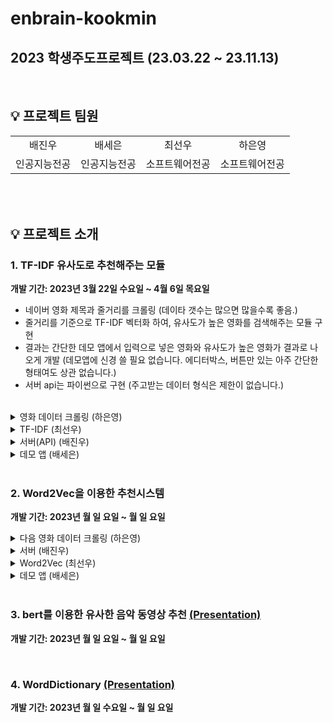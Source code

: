 # enbrain-kookmin
## 2023 학생주도프로젝트 (23.03.22 ~ 23.11.13)

<br>

## 💡 프로젝트 팀원
<table>
      <tbody>
          <tr>
            <tr>
              <td align='center'>배진우</td>
              <td align='center'>배세은</td>
              <td align='center'>최선우</td>
              <td align='center'>하은영</td>
            </tr>
            <tr>
              <td align='center'>인공지능전공</td>
              <td align='center'>인공지능전공</td>
              <td align='center'>소프트웨어전공</td>
              <td align='center'>소프트웨어전공</td>
            </tr>
          </tr>
      </tbody>
  </table>

<br><br>

## 💡 프로젝트 소개
### 1. TF-IDF 유사도로 추천해주는 모듈
**개발 기간: 2023년 3월 22일 수요일 ~ 4월 6일 목요일**
<br>
- 네이버 영화 제목과 줄거리를 크롤링 (데이타 갯수는 많으면 많을수록 좋음.)
- 줄거리를 기준으로 TF-IDF 벡터화 하여, 유사도가 높은 영화를 검색해주는 모듈 구현
- 결과는 간단한 데모 앱에서 입력으로 넣은 영화와 유사도가 높은 영화가 결과로 나오게 개발 (데모앱에 신경 쓸 필요 없습니다. 에디터박스, 버튼만 있는 아주 간단한 형태여도 상관 없습니다.)
- 서버 api는 파이썬으로 구현 (주고받는 데이터 형식은 제한이 없습니다.)
<br>
<details>
<summary>영화 데이터 크롤링 (하은영)</summary>

## 네이버 영화에서 영화 제목과 줄거리를 추출하여 가공

### 기능 설명 및 코드

1. **줄거리 특수문자 제거**
- 정규표현식을 사용하기 위해 re 모듈 사용

```python
# re.sub（정규 표현식, 치환 문자, 대상 문자열）
text = re.sub('[-=+,#/\?:^$.@*\"※~&%ㆍ!』\\‘|\(\)\[\]\<\>`\'…》‘’“”]', '', readData)
```

1. **줄거리 명사 추출 / 불용어 / 한 글자 제거**
- 명사 추출을 위해 konlpy의 Okt 모듈 사용
- 불용어 텍스트 파일을 이용하여 줄거리에서 불용어 제거
- 한 글자는 의미 없는 경우가 많으므로, 한 글자로 이루어진 단어 제거

```python
okt = Okt()
nouns = okt.nouns(readData)  # 명사만 뽑아내기

# 텍스트 파일 열기
korean_stopwords_path = "./korean_stopwords.txt"
with open(korean_stopwords_path, encoding='utf-8') as f:
    stopwords = f.readlines()
stopwords = [x.strip() for x in stopwords]

# 불용어 및 한 글자 제거
remove_char = [x for x in nouns if (x not in stopwords) and (len(x) > 1)]
```

1. **영화 제목 및 줄거리 크롤링**
- HTTP 요청을 보내기 위해 requests 모듈 사용
- 웹페이지 파싱 및 파싱한 문서에서 필요한 정보를 추출하기 위해 BeautifulSoup 모듈 사용

```python
for i in range(start_code, finish_code):
  movie_code = str(i)
  raw = requests.get("https://movie.naver.com/movie/bi/mi/basic.nhn?code=" + movie_code)
  html = bs(raw.text, 'html.parser')

  # 전체 컨테이너
  movie = html.select("div.article")

  # 전체 컨테이너가 가지고 있는 영화 관련 정보
  for a, m in enumerate(movie):

      # 영화 제목 수집
      title = m.select_one("h3.h_movie a")
      # m: BeautifulSoup으로 파싱된 HTML 문서 객체
      # select_one: HTML 문서에서 하나의 요소만 선택하는 메서드
      # "h3.h_movie a": h3 태그의 class 속성 값이 h_movie인 요소의 하위 태그 중 a 태그를 선택

      # 영화 줄거리 수집
      story = m.select("div.story_area p.con_tx")
      # select: HTML 문서에서 여러 요소를 선택하는 메서드
      # "div.story_area p.con_tx": div 태그의 class 속성 값이 story_area인 요소의 하위 태그 중 p 태그의 class 속성 값이 con_tx인 모든 요소를 선택

      # 줄거리가 없으면 넘어가기
      if len(story) == 0:
          continue

      # 영화 관련 정보 엑셀(xlsx) 형식 저장
      # 데이터 만들기 1: HTML로 가져온 정보에서 TEXT 정보만 뽑아서 리스트 형태로 만들기
      story_list = [s.text for s in story]

      # 데이터 만들기 2: 여러 개로 이루어진 리스트 형태를 하나의 문자열 형태로 만들고, 정보 가공
      story_str = ''.join(story_list).replace('\xa0', ' ')
      story_del = stopwords(story_str)   # 명사 추출 + 불용어 및 한 글자 제거
      story_clean = cleanText(story_del)  # 특수문자 제거

      # 데이터 만들기 3: 엑셀에 넣기 위해 리스트 형태로 만들기
      story_split = story_clean.split(' ')
      story_split.insert(0, title.text)  # 엑셀 한 행에 넣기 위해 타이틀을 줄거리(단어형식) 리스트 맨 앞에 넣기

      # 영화 관련 정보 엑셀 행 추가: line by line으로 추가
      sheet.append(story_split)
```

1. **엑셀 파일 생성 및 저장**
- 엑셀 파일을 생성하고 저장하기 위해 openpyx 모듈 사용
- 엑셀 파일을 csv 파일로 바꾸기 위해 pandas 모듈 사용

```python
global is_ok
is_ok = False
wb = openpyxl.Workbook()   # Workbook(): 빈 엑셀 파일을 생성
sheet = wb.active   # active: 현재 활성화된 시트 선택
```

```python
wb.save("navermovie1.xlsx")
df = pd.read_excel('navermovie1.xlsx')
df.to_csv("navermovie1.csv", index=False, header=False, encoding="utf-8-sig")
```

---

### 전체 코드

```python
import re   # 정규표현식을 위한 모듈
import requests   # HTTP 요청을 보내는 모듈
import openpyxl   # 엑셀 관련 모듈
import pandas as pd   # xslx -> csv로 바꾸기 위한 모듈
from bs4 import BeautifulSoup as bs   # 파싱 및 파싱한 문서에서 필요한 정보를 추출하는 모듈
from konlpy.tag import Okt   # 한국어 자연어 처리 모듈

# 특수문자 제거 위한 함수
def cleanText(readData):
    # 줄거리에 포함되어 있는 특수문자 제거
    text = re.sub('[-=+,#/\?:^$.@*\"※~&%ㆍ!』\\‘|\(\)\[\]\<\>`\'…》‘’“”]', '', readData)  # re.sub（정규 표현식, 치환 문자, 대상 문자열）
    return text

def stopwords(readData):
    okt = Okt()
    nouns = okt.nouns(readData)  # 명사만 뽑아내기

    # 텍스트 파일 열기
    korean_stopwords_path = "./korean_stopwords.txt"
    with open(korean_stopwords_path, encoding='utf-8') as f:
        stopwords = f.readlines()
    stopwords = [x.strip() for x in stopwords]

    # 불용어 및 한 글자 제거
    remove_char = [x for x in nouns if (x not in stopwords) and (len(x) > 1)]

    # 문자열로 만들기
    text = ' '.join(remove_char)

    return text

def crawling(start_code, finish_code):
    try:
        global is_ok
        is_ok = False
        wb = openpyxl.Workbook()   # Workbook(): 빈 엑셀 파일을 생성
        sheet = wb.active   # active: 현재 활성화된 시트 선택

        # HTML 파싱
        j = 0
        # 네이버 영화의 영화 코드 범위 지정
        for i in range(start_code, finish_code):

            movie_code = str(i)
            raw = requests.get("https://movie.naver.com/movie/bi/mi/basic.nhn?code=" + movie_code)
            html = bs(raw.text, 'html.parser')

            # 전체 컨테이너
            movie = html.select("div.article")

            # 전체 컨테이너가 가지고 있는 영화 관련 정보
            for a, m in enumerate(movie):

                # 영화 제목 수집
                title = m.select_one("h3.h_movie a")
                # m: BeautifulSoup으로 파싱된 HTML 문서 객체
                # select_one: HTML 문서에서 하나의 요소만 선택하는 메서드
                # "h3.h_movie a": h3 태그의 class 속성 값이 h_movie인 요소의 하위 태그 중 a 태그를 선택

                # 영화 줄거리 수집
                story = m.select("div.story_area p.con_tx")
                # select: HTML 문서에서 여러 요소를 선택하는 메서드
                # "div.story_area p.con_tx": div 태그의 class 속성 값이 story_area인 요소의 하위 태그 중 p 태그의 class 속성 값이 con_tx인 모든 요소를 선택

                # 줄거리가 없으면 넘어가기
                if len(story) == 0:
                    continue

                # 출력용 (지워도 무방)
                print("=" * 50)
                print("제목:", title.text)
                print("줄거리: ")
                for s in story:
                    print(s.text)
                print("-" * 50)

                # 영화 관련 정보 엑셀(xlsx) 형식 저장
                # 데이터 만들기 1: HTML로 가져온 정보에서 TEXT 정보만 뽑아서 리스트 형태로 만들기
                story_list = [s.text for s in story]

                # 데이터 만들기 2: 여러 개로 이루어진 리스트 형태를 하나의 문자열 형태로 만들고, 정보 가공
                story_str = ''.join(story_list).replace('\xa0', ' ')
                story_del = stopwords(story_str)   # 명사 추출 + 불용어 및 한 글자 제거
                story_clean = cleanText(story_del)  # 특수문자 제거

                # 데이터 만들기 3: 엑셀에 넣기 위해 리스트 형태로 만들기
                story_split = story_clean.split(' ')
                story_split.insert(0, title.text)  # 엑셀 한 행에 넣기 위해 타이틀을 줄거리(단어형식) 리스트 맨 앞에 넣기

                # 영화 관련 정보 엑셀 행 추가: line by line으로 추가
                sheet.append(story_split)

                is_ok = True

            # 출력용 (지워도 무방)
            if is_ok == True:
                j = j + 1
            print(finish_code - start_code, "개 중에", finish_code - i, "개 남음")
            print((i - start_code)+1, "번째 영화 체크 중", j, "개의 영화 정보 저장 완료")

		# 엑셀 저장
    except:
        print("에러 발생")
        wb.save("navermovie1.xlsx")
        df = pd.read_excel('navermovie1.xlsx')
        df.to_csv("navermovie1.csv", index=False, header=False, encoding="utf-8-sig")

    finally:
        print("완료")
        wb.save("navermovie2.xlsx")
        df = pd.read_excel('navermovie2.xlsx')
        df.to_csv("navermovie2.csv", index=False, header=False, encoding="utf-8-sig")

crawling(165932, 215932)
```
</details>

<details>
<summary>TF-IDF (최선우)</summary>

  ## TF-IDF를 활용한 유사 영화 도출
### 정의: Term Frequency - Inverse Document Frequency

### 사용

- 문서의 유사도를 구하는 작업
- 검색 시스템에서 검색 결과의 중요도를 정하는 작업
- 문서 내에서 특정 단어의 중요도를 구하는 작업

### TF: 특정 줄거리(영화의) d에서의 특정 단어 t의 등장 횟수

```python
docs = [
  '먹고 싶은 사과',
  '먹고 싶은 바나나',
  '길고 노란 바나나 바나나',
  '저는 과일이 좋아요'
]
```

- 위의 예시에서 문자열을 각각의 줄거리라고 했을 때 세번째 줄거리의 단어 “바나나”가 나온 횟수는 23번

### DF: 특정 단어 t가 등장한 줄거리의 수

- 특정 단어 t가 등장한 줄거리의 수
    - 한 줄거리에서 t가 몇번 나왔는지는 중요하지 않음
- 위의 예시에서 “바나나”가 등장한 줄거리의 개수는 23개

### IDF: DF에 반비례하는 수

![Untitled](https://prod-files-secure.s3.us-west-2.amazonaws.com/de6a9e88-4865-45d4-a901-38d34aebbc8a/46ac930a-5f48-4f69-8196-3f70f67e4e94/Untitled.png)

- 줄거리의 개수가 많아질 때 값이 너무 커지는 것을 막기 위해 log 사용
- df가 0일 때를 대비해 분모에 +1

- 많은 문서에서 나온 단어 ⇒ 어디에나 쓰이는 흔한 단어 ⇒ 중요한 단어 xx

### 사용 모듈

```python
from sklearn.feature_extraction.text import TfidfVectorizer

tfIdfVector= TfidfVectorizer().fit(self.movieList) # movieList에 있는 모든 단어를 TFIDF 벡터로 변환
result = tfIdfVector.transform(self.movieList).toarray() # movieList를 TFIDF 벡터로 변환
```

- self.movieList에는 각 영화의 줄거리가 존재
- 줄거리의 단어들에 대해 벡터화를 진행
- self.moveList를 벡터화된 단어들로 변경

---

## 유사도: 코사인 유사도

- 벡터화된 줄거리들끼리의 유사도를 구하기 위해 코사인 유사도 사용

### 코사인 유사도

![Untitled](https://prod-files-secure.s3.us-west-2.amazonaws.com/de6a9e88-4865-45d4-a901-38d34aebbc8a/e872cc57-1d23-46e2-9c0e-1bdfa3661a23/Untitled.png)

- 같은 차원의 벡터들의 각도를 구한 것
- 각도가 작을 수록 유사 ⇒ cos()이 클수록 유사 ⇒ 1에 가까울 수록 유사

```python
cos_sim =np.dot(story_input, self.moveTFIDF[move])/(norm(story_input)*norm(self.moveTFIDF[movie]))
# story_input: 입력으로 들어온 영화의 제목의 줄거리
# story_input에 대해 다른 영화들의 줄거리 벡터와 cosine sim를 구함
```

### 구현

```python
class cosine_sim:
	def __init__(self):
		# 영화 줄거리 TF-IDF 벡터화
	def cosine_sim_cal(self, name_input);
		# 입력받은 영화 제목과 다른 영화들의 cos_sim을 구하여 
		# 높은 cos_sim을 가진 영화 리스트를 출력
```

### 예시

입력
![Untitled](https://prod-files-secure.s3.us-west-2.amazonaws.com/de6a9e88-4865-45d4-a901-38d34aebbc8a/5cdb92cd-32e1-4883-84d5-0fc97f0f5a71/Untitled.png)

출력
</details>

<details>
<summary>서버(API) (배진우)</summary>
  - urls.py
  <br>
  - 내 ip:8000/api/movies/를 통해서 데이터를 받아야함.

```python
from django.contrib import admin
from django.urls import path
from myapp.views import movies

urlpatterns = [
     path('api/movies/', movies, name='movies'),
]
```

- settings.py
    - 현재 사용하고 있는 ip를 접근 허용
    
    ```python
    ALLOWED_HOSTS = ['10.30.116.172']
    ```
    
- models.py
    - 기존에 models.py를 사용하지 않고 cosin_sim.py를 models.py로 이용
    - django.db에서 models 를 불러 기존 models.py의 형식을 유지
    
    ```python
    import numpy as np
    from numpy.linalg import norm
    from django.db import models
    from .tf_idf import TFIDF
    
    class cosine_sim:
        
        def __init__(self):
    
            self.movieName, self.movieTFIDF = TFIDF().TFIDF_use_module()
    
        def cosine_sim_cal(self, name_input):
            if name_input in self.movieName:
    
                story_input = self.movieTFIDF[self.movieName.index(name_input)]
                result = []
    
                for movie in range(len(self.movieTFIDF)):
                    cos_sim =np.dot(story_input, self.movieTFIDF[movie])/(norm(story_input)*norm(self.movieTFIDF[movie]))
                    if cos_sim > 0.3:
                        result.append([movie,cos_sim])
    
                result = sorted(result, key = lambda x : -x[1]) # 정렬
                result.pop(0)
    
                movieSimName = []
                for m in result:
                    movieSimName.append(self.movieName[m[0]])
                
                return movieSimName
    
            
            else:
                return ["그런 영화는 없어요 ㅠㅠ"]
    ```
    
- view.py
    - 가장 메인인 파일로 데이터를 받고 전송 기능 구현
    - http 전송 방식을 이용하며 데이터의 형식은 Json파일을 이용한다.
    - API에서 사이트 간 요청 위조인 csrf 보안이 필요없기 때문에 간단하게 해체 가능한 csrf_exempt 사용
    - 받은 데이터를 movie_data에 넣어 cosine_sim 모듈을 이용해 유사한 영화 탐색
    - 나온 영화 제목을 리스트에 넣은 후 title 에 해당하는 value에 저장 후 json 형식으로 전송
    
    ```python
    from django.shortcuts import render
    from django.http import JsonResponse
    from django.views.decorators.csrf import csrf_exempt
    from .cosine_sim import cosine_sim
    import json
    # Create your views here
    
    @csrf_exempt
    def movies(request):
        if request.method == 'POST':
            print("DATA RECEIEVED!")
            movie_data = request.POST.dict()
            movie_list = []
            movie_object = cosine_sim()
            movie_title = movie_object.cosine_sim_cal(movie_data)
            for movie in movie_title:
                movie_list.append(movie )
            movie_data = {
                    'title' : movie_list
                    }
            return JsonResponse(movie_data, content_type='application/json; charset=utf-8')
    ```
    

[myproject.zip](https://prod-files-secure.s3.us-west-2.amazonaws.com/de6a9e88-4865-45d4-a901-38d34aebbc8a/73bdf794-01d9-4e38-a58d-49c3ed25bf3e/myproject.zip)
</details>

<details>
<summary>데모 앱 (배세은)</summary>
  ## 데모 앱 만들기 및 서버와 연결하기

## 1. MainActivity

![2023-04-06 (2).png](https://prod-files-secure.s3.us-west-2.amazonaws.com/de6a9e88-4865-45d4-a901-38d34aebbc8a/33e36d7b-6a0f-4538-9d10-50f800a71172/2023-04-06_(2).png)

### -영화 제목 입력 받기

### -서버에 요청 보내기

- 입력된 텍스트를  String형식으로 movietitle이라는 변수에 저장
- JSON형식으로 데이터를 만듦
- HttpURLConnection을 사용하여 서버에 POST요청

```kotlin
val movietitle = binding.movietitle.text.toString() // EditText에서 텍스트 가져오기

            try {
                var json = JSONObject()
                json.put("title", movietitle); // JSON형태로 변환하여 변수에 저장

                val conn = URL("http://10.30.116.62:8000/api/movies/").openConnection() as HttpURLConnection
                conn.doOutput = true
                conn.requestMethod = "POST" // POST방식으로 보냄
                conn.addRequestProperty("Content-Type", "application/json") // HTTP 요청 본문에 JSON데이터를 넣을 것이라는 것을 서버에 알림

								val output = conn.outputStream // 서버에 JSON 데이터 전송
								output.write(json.toString().toByteArray())
								output.flush()
								output.close()
```

### -서버에서 응답 받기

- JSON형식으로 응답을 받아옴
- 예시)

  {
  "title": ["영화1","영화2","영화3"]
  }    

- “title” key에 대한 value를 추출
- 각각의 영화 제목을 String으로 변환하여 리스트 형식으로 SubActivity에 보냄

```kotlin
conn.inputStream.use { `in` -> // 서버로부터 응답 받음
    ByteArrayOutputStream().use { out -> // 응답 데이터 받아옴
        val buf = ByteArray(1024 * 8)
        var length = 0
        while (`in`.read(buf).also { length = it } != -1) {
            out.write(buf, 0, length)
        }
        val response = String(out.toByteArray()) // 응답받은 데이터를 response 변수에 저장

				val jsonObject = JSONObject(response) 
				val titleList = jsonObject.getJSONArray("title") // 서버에서 전달받은 JSON 데이터에서 "title" key에 해당하는 value들 가져옴 
				val titles = ArrayList<String>() // 위 값들 추출하여 ArrayList에 추가
				for (i in 0 until titleList.length()){
				    val title = titleList.getString(i)
				    titles.add(title)
				}

				val titleListObj = TitleList(titles)
				
				val intent = Intent(this, SubActivity::class.java).apply { // SubActivity로 전환
				    putExtra("movieTitle", movietitle) // 검색한 영화 제목 SubActivity로 보내기
				    putExtra("titleList", titleListObj) // 응답받은 영화 제목들 SubActivity로 보내기
				}
```

## 2. SubActivity

MainActivity에서 받은 데이터 리사이클러뷰를 이용해 출력

![2023-04-07.png](https://prod-files-secure.s3.us-west-2.amazonaws.com/de6a9e88-4865-45d4-a901-38d34aebbc8a/a3615819-863f-4cae-9aa2-3e90419cde4e/2023-04-07.png)

SubActivity

제목 : 검색한 영화 제목

item : 검색 결과 영화 제목들

오른쪽 Recyclerview의 영화 제목이

item으로 하나씩 들어감

![2023-04-07 (1).png](https://prod-files-secure.s3.us-west-2.amazonaws.com/de6a9e88-4865-45d4-a901-38d34aebbc8a/051f3a77-7957-40a3-bb40-b35f960db4c2/2023-04-07_(1).png)

Recyclerview

# 결과물

</details>

<br>

### 2. Word2Vec을 이용한 추천시스템
**개발 기간: 2023년 월 일 요일 ~ 월 일 요일**
<details>
<summary>다음 영화 데이터 크롤링 (하은영)</summary>

## 다음 영화에서 영화 제목, 줄거리, 장르를 추출하여 가공

### 기능 설명 및 코드

1. **크롤링 (daum_movie_crawling.py)**

1-1. **영화 제목 크롤링**

- 존재하지 않는 페이지가 있을 수도 있으므로, head에서 따오기
    
![스크린샷 2023-05-10 오후 2.57.21.png](https://prod-files-secure.s3.us-west-2.amazonaws.com/de6a9e88-4865-45d4-a901-38d34aebbc8a/23190727-b717-4f1b-abd8-3d099327ca87/%E1%84%89%E1%85%B3%E1%84%8F%E1%85%B3%E1%84%85%E1%85%B5%E1%86%AB%E1%84%89%E1%85%A3%E1%86%BA_2023-05-10_%E1%84%8B%E1%85%A9%E1%84%92%E1%85%AE_2.57.21.png)
    

```python
def crawling(start_code, finish_code):
	for i in range(finish_code, start_code, -1):
		movie_code = str(i)
    raw = requests.get("https://movie.daum.net/moviedb/main?movieId=" + movie_code)
    html = bs(raw.text, 'html.parser')

		# 영화 제목 수집
    title = html.find("head").find("title").text.replace(" | 다음영화", "")
    # 존재하지 않는 영화일 때 넘어가기
    if title == "다음영화":
        continue
```

1-2. **영화 줄거리, 장르 크롤링**

- 셀레니움 사용
- 줄거리와 다르게 장르는 같은 이름의 속성값이 많아서 CSS가 아닌 Xpath를 이용해서 찾음
    
    ![스크린샷 2023-05-09 오후 10.48.23.png](https://prod-files-secure.s3.us-west-2.amazonaws.com/de6a9e88-4865-45d4-a901-38d34aebbc8a/0151bdb3-68cf-4dda-badf-753c4cbefc49/%E1%84%89%E1%85%B3%E1%84%8F%E1%85%B3%E1%84%85%E1%85%B5%E1%86%AB%E1%84%89%E1%85%A3%E1%86%BA_2023-05-09_%E1%84%8B%E1%85%A9%E1%84%92%E1%85%AE_10.48.23.png)
    

```python
		# 페이지가 완전히 로드되는 걸 기다리지 않게끔 웹 드라이버 설정
    caps = DesiredCapabilities().CHROME
    caps["pageLoadStrategy"] = "none"   # default: caps["pageLoadStrategy"] = "normal"

    options = Options()
    options.add_argument("--headless")  # 창을 띄우지 않게끔
    driver = webdriver.Chrome('chromedriver', options=options)
    driver.get("https://movie.daum.net/moviedb/main?movieId=" + movie_code)          

    # 영화 줄거리 수집
    try:
        raw_story = WebDriverWait(driver, 5).until(
            EC.presence_of_element_located((By.CSS_SELECTOR, '#mainContent > div > div.box_detailinfo > div.contents > div.detail_basicinfo > div > div > div'))
        ).text
        # 해당 요소가 로딩될 때까지 최대 5초까지 대기
        # presence_of_element_located: 로딩된 페이지에 조건 요소가 있는지 확인
        story = raw_story.replace("\n", " ")
    except:   # 줄거리 정보가 없을 때
        story = ""

    # 영화 장르 수집
    try:
        genre = driver.find_element(By.XPATH, '//*[@id="mainContent"]//dt[contains(text(), "장르")]').find_element(By.XPATH, 'following-sibling::dd').text
    except:   # 장르 정보가 없을 때
        genre = ""
```

- 줄거리가 있는 영화들의 개수를 3만 개 이상으로 하기 위한 코드

```python
		# 줄거리가 없는 영화 제외했을 때의 영화 정보의 개수 정하기
    if len(data[-1]['story']) != 0:
        cnt += 1
        if cnt == 35000:
            return
```

1. **줄거리, 장르 가공 (processed_daum_movie.py)**

2-1. **줄거리 특수문자 제거 함수**

- 정규표현식을 사용하기 위해 re 모듈 사용

```python
# re.sub（정규 표현식, 치환 문자, 대상 문자열）
text = re.sub('[-=+,#/\?:^$.@*\"※~&%ㆍ!』\\‘|\(\)\[\]\<\>`\'…》‘’“”]', '', readData)
```

2-2. **줄거리 명사 추출 / 불용어 / 한 글자 제거 함수**

- 명사 추출을 위해 konlpy의 Okt 모듈 사용
- 불용어 텍스트 파일을 이용하여 줄거리에서 불용어 제거
- 한 글자는 의미 없는 경우가 많으므로, 한 글자로 이루어진 단어 제거

```python
okt = Okt()
nouns = okt.nouns(readData)  # 명사만 뽑아내기

# 텍스트 파일 열기
korean_stopwords_path = "./korean_stopwords.txt"
with open(korean_stopwords_path, encoding='utf-8') as f:
    stopwords = f.readlines()
stopwords = [x.strip() for x in stopwords]

# 불용어 및 한 글자 제거
remove_char = [x for x in nouns if (x not in stopwords) and (len(x) > 1)]
```

2-3. **줄거리, 장르를 단어로 나눠서 리스트에 넣기**

```python
processed_data = []
for d in data:
    # 줄거리 가공
    story_del = stopwords(d['story'])  # 명사 추출 + 불용어 및 한 글자 제거
    story_clean = cleanText(story_del)  # 특수문자 제거

    # story value값 리스트로 만들기
    if len(story_clean) == 0:
        story_final = []
    else:
        story_final = story_clean.split(" ")

    d['story'] = story_final

		# 장르 가공
    # genre value값 리스트로 만들기
    if len(d['genre']) == 0:
        genre_final = []
    else:
        genre_final = d['genre'].split("/")

    d['genre'] = genre_final

    # 줄거리 및 장르 저장
    processed_data.append(d)
```

1. **피클 저장**

```python
with open('daum_moive.pickle', 'wb') as f:
	pickle.dump(data, f, pickle.HIGHEST_PROTOCOL)
```

- 피클로 저장된 최종 형태:
    
    [{'title': '가디언즈 오브 갤럭시: Volume 3', 'story': ['가모라', '슬픔', '피터', '위기', '은하계', '동료', '위해', '다시', '한번', '가디언즈', '경우', '마지막', '미션', '이야기'], 'genre': ['액션', '어드벤처', 'SF']}, {'title': '그루지 2020', ···}
    

---

### 전체 코드

- **daum_movie_crawling.py**

```python
import requests   # HTTP 요청을 보내는 모듈
from bs4 import BeautifulSoup as bs   # 파싱 및 파싱한 문서에서 필요한 정보를 추출하는 모듈
from selenium import webdriver   # 웹 브라우저를 조작하는 모듈
from selenium.webdriver.common.by import By   # 웹 페이지에서 요소를 찾는 방법에 대한 모듈
from selenium.webdriver.support.ui import WebDriverWait   # 특정 조건이 충족될 때까지 대기하는 모듈
from selenium.webdriver.support import expected_conditions as EC   # 특정 조건이 충족될 때까지 대기하는 모듈에서 사용하는, 예상 조건에 대한 모듈
from selenium.webdriver.chrome.options import Options   # Chrome 브라우저 설정에 대한 모듈
from selenium.webdriver.common.desired_capabilities import DesiredCapabilities   # 웹 드라이버 설정에 대한 모듈
import pickle   # 데이터를 파일로 저장하고 불러오는 모듈

def crawling(start_code, finish_code):
    try:
        global is_ok
        is_ok = False
        cnt = 0
        j = 0
        data = []  # 수집한 데이터를 저장할 리스트

        # 영화 코드 범위 지정
        for i in range(finish_code, start_code, -1):
            movie_code = str(i)
            raw = requests.get("https://movie.daum.net/moviedb/main?movieId=" + movie_code)
            html = bs(raw.text, 'html.parser')

            # 페이지가 완전히 로드되는 걸 기다리지 않게끔 웹 드라이버 설정
            caps = DesiredCapabilities().CHROME
            caps["pageLoadStrategy"] = "none"   # default: caps["pageLoadStrategy"] = "normal"

            options = Options()
            options.add_argument("--headless")  # 창을 띄우지 않게끔
            driver = webdriver.Chrome('chromedriver', options=options)
            driver.get("https://movie.daum.net/moviedb/main?movieId=" + movie_code)

            # 영화 제목 수집
            title = html.find("head").find("title").text.replace(" | 다음영화", "")
            # 존재하지 않는 영화일 때 넘어가기
            if title == "다음영화":
                continue

            # 영화 줄거리 수집
            try:
                raw_story = WebDriverWait(driver, 5).until(
                    EC.presence_of_element_located((By.CSS_SELECTOR, '#mainContent > div > div.box_detailinfo > div.contents > div.detail_basicinfo > div > div > div'))
                ).text
                # 해당 요소가 로딩될 때까지 최대 5초까지 대기
                # presence_of_element_located: 로딩된 페이지에 조건 요소가 있는지 확인
                story = raw_story.replace("\n", " ")
            except:   # 줄거리 정보가 없을 때
                story = ""

            # 영화 장르 수집
            try:
                genre = driver.find_element(By.XPATH, '//*[@id="mainContent"]//dt[contains(text(), "장르")]').find_element(By.XPATH, 'following-sibling::dd').text
            except:   # 장르 정보가 없을 때
                genre = ""

            # 데이터를 리스트에 추가
            data.append({'title': title, 'story': story, 'genre': genre})

						# 저장
            with open('daum_moive.pickle', 'wb') as f:
                pickle.dump(data, f, pickle.HIGHEST_PROTOCOL)

            # 창 닫기
            driver.quit()

            # 줄거리가 없는 영화 제외했을 때의 영화 정보의 개수 정하기
            if len(data[-1]['story']) != 0:
                cnt += 1
                if cnt == 35000:
                    return

            # 출력용 (지워도 무방)
            is_ok = True
            print("=" * 50)
            print("제목:", title)
            print("줄거리: ", story)
            print("장르: ", genre)
            print("-" * 50)
            if is_ok == True:
                j = j + 1
            print((finish_code - i) + 1, "번째 영화 체크 중", j, "개의 영화 정보 저장 완료 (줄거리가 존재하는 영화 정보는", cnt, "개)")
            print(finish_code - start_code, "개 중에", (i - start_code) - 1, "개 남음")

    except:
        print((finish_code - i) + 1, "번째 영화 체크 중 error")

crawling(24157, 129157)   # 총 105,000만 개
```

- **processed_daum_movie.py**

```python
import re  # 정규표현식을 위한 모듈
import pickle
from konlpy.tag import Okt  # 한국어 자연어 처리 모듈

# 특수문자 제거 위한 함수
def cleanText(readData):
    # 줄거리에 포함되어 있는 특수문자 제거
    text = re.sub('[-=+,#/\?:^$.@*\"※~&%ㆍ!』\\‘|\(\)\[\]\<\>`\'…》‘’“”]', '',
                  readData)  # re.sub（정규 표현식, 치환 문자, 대상 문자열）
    return text

def stopwords(readData):
    okt = Okt()
    nouns = okt.nouns(readData)  # 명사만 뽑아내기

    # 텍스트 파일 열기
    korean_stopwords_path = "./korean_stopwords.txt"
    with open(korean_stopwords_path, encoding='utf-8') as f:
        stopwords = f.readlines()
    stopwords = [x.strip() for x in stopwords]

    # 불용어 및 한 글자 제거
    remove_char = [x for x in nouns if (x not in stopwords) and (len(x) > 1)]

    # 문자열로 만들기
    text = ' '.join(remove_char)

    return text

def processedData():
    with open('daum_moive.pickle', 'rb') as f:
        data = pickle.load(f)

    processed_data = []
    for d in data:
        # 줄거리 가공
        story_del = stopwords(d['story'])  # 명사 추출 + 불용어 및 한 글자 제거
        story_clean = cleanText(story_del)  # 특수문자 제거

        # story value값 리스트로 만들기
        if len(story_clean) == 0:
            story_final = []
        else:
            story_final = story_clean.split(" ")

        d['story'] = story_final

				# 장르 가공
        # genre value값 리스트로 만들기
        if len(d['genre']) == 0:
            genre_final = []
        else:
            genre_final = d['genre'].split("/")

        d['genre'] = genre_final

        # 줄거리 및 장르 저장
        processed_data.append(d)

    with open("processed_daum_movie.pickle", "wb") as f:
        pickle.dump(processed_data, f)

processedData()
```
</details>

<details>
<summary>서버 (배진우)</summary>
  - 방화벽의 대한 접근 허용
    - MySQL은 보통 3306의 포트를 사용하며 , 외부에서 3000포트로 접근을 허용, SSH를 허용했으나 실패, ICMP를 허용해 ping을 확인.

![Untitled](https://prod-files-secure.s3.us-west-2.amazonaws.com/de6a9e88-4865-45d4-a901-38d34aebbc8a/b77f94fa-16c7-488e-9889-5cdbf4550880/Untitled.png)

고정 IP주소를 부여해 코드 변화 없음.

![Untitled](https://prod-files-secure.s3.us-west-2.amazonaws.com/de6a9e88-4865-45d4-a901-38d34aebbc8a/11369fa6-a94a-4ddb-8675-a42586248376/Untitled.png)

MySQL 콘솔 접속후 새로운 사용자를 생성하고 액세스 권한 부여  및 데이터베이스 생성

```jsx
CREATE USER '사용자_이름'@'locaIhost' IDENTIFIED BY '비밀번호';
GRANT ALL PRIVILEGES ON *.* TO '사용자_이름'@'Iocalhost' WITH GRANT OPTION;
FLUSH PRIVILEGES;
CREATE DATABASE 데이터베이스_이름;
```

MySQL 로그인 후 데이터베이스 선택

```jsx
mysql -u [사용자명] -p
USE [데이터베이스명];
CREATE TABLE [테이블명] (
  id INT AUTO_INCREMENT PRIMARY KEY, // id 자동 증가되는 기본 키(PK) 열
  title VARCHAR(255), // 최대 255글자
  plot TEXT // 긴 줄거리
);
```

- 데이터베이스에 데이터 저장

```python
import pickle
import MySQLdb

# 데이터베이스 연결 설정
db = MySQLdb.connect(host='localhost', user='bgw4399', password='qowlsdn4399', database='word2vec')
cursor = db.cursor()

# pickle 파일에서 데이터 추출
with open('processed_daum_movie_final.pickle', 'rb') as file:
    data = pickle.load(file)

# 데이터베이스에 전송할 SQL 쿼리 작성

query = "INSERT INTO move (title, plot) VALUES (%S, %s)"

# 데이터베이스에 데이터 전송
for item in data:
    cursor.execute(query, (item['titIe'], " ".join(item['story'])))
# 변경 사항 커밋
db.commit()

# 연결 종료
db.close()
```

- 바뀐 [settings.py](http://settings.py) 부분

모든 사람들의 ip를 허용 (보안이 취약하다)

```jsx
ALLOWED_HOST = ['*']
```

기존에 만들어놓은 계정을 등록

```jsx
DATABASS = {
    'default': {
        'ENGINE': 'django.db.backends.mysql',
        'NAME': 'word2vec',
        'USER': 'bgw4399',
        'PASSWORD': 'qowlsdn4399',
        'HOST': 'localhost',
        'PORT': '3300',
    }
}
```

문제점

ssh를 이용한 연결 오류(이유 찾지 못함..)

```python
ssh: connect to host ec2-3-105-118-201.ap-southeast-2.compute.amazonaws.com port 202: Connection timed out
```
</details>

<details>
<summary>Word2Vec (최선우)</summary>
  ## 워드 임베딩: 단어를 (밀집 표현으로 나타낸) 벡터로 표현하는 방법 (밀집 표현)

- LSA, Word2Vec, FastText, Glove 등이 있음

## Word2Vec

- 단어 벡터의 값이 단어의 의미를 수치화한 것
    
    → 벡터 간 유의미한 유사도 반영 (단어 벡터의 값이 비슷하면 의미가 유사한 것)
    
    → 단어의 의미를 수치화
    

![Untitled](https://prod-files-secure.s3.us-west-2.amazonaws.com/de6a9e88-4865-45d4-a901-38d34aebbc8a/bfc22de0-5027-4388-8733-3b6377a1295b/Untitled.png)

### 분산 표현: 단어의 의미를 다차원 공간에 벡터화하는 방법(공간의 크기를 100차원으로 정하면 단어의 의미를 100차원의 공간을 이용하여 나타냄)

- 의미
    - Word2Vec에서 단어를 벡터로 나타내는 방법
    - 단어의 의미를 여러 차원에다가 분산하여 표현
- **가정: “비슷한 문맥에서 등장하는 단어들은 비슷한 의미를 가진다” (분포 가설)**
    - ex) “동물원에 있는 ~는 정말 귀엽다”에서 나올 단어들은 강아지, 고양이 등이 있다. → 비슷한 문맥에서 등장하는 단어들은 비슷한 의미를 가지므로 강아지와 고양이는 분포가설에 의해 비슷한 의미를 가지면 비슷한 벡터의 형태를 가진다
- 방법
    1. 분포 가설을 이용하여 텍스트를 학습
    2. 단어의 의미를 벡터의 여러 차원에 분산하여 표현
- 장점
    - 벡터 간 유의미한 유사도 반영 가능
    - 저차원으로 단어 벡터 표현 가능 (희소표현에 비해)

### CBOW(Continuous Bag of Words): 주변 단어들로부터 중심 단어를 예측하는 방법

ex) 예를 들어, "I love ___"라는 문장이 주어졌을 때, "I love pizza"라는 답을 출력

이때, "pizza"가 중심 단어가 되고, "I", "love"가 주변 단어

![Untitled](https://prod-files-secure.s3.us-west-2.amazonaws.com/de6a9e88-4865-45d4-a901-38d34aebbc8a/91e34ce3-4f6f-4b26-a296-491dbb7df6fb/Untitled.png)

인공신경망의 입력은 원핫 벡터

![Untitled](https://prod-files-secure.s3.us-west-2.amazonaws.com/de6a9e88-4865-45d4-a901-38d34aebbc8a/569091d9-1d04-4e92-ae8a-ab70fd290007/Untitled.png)

lookup table이 임베딩의 결과가 됨 (또는 w와 w`을 모두 이용하여) 

w와 w`은 처음에 랜덤 값을 갖고 훈련시킴 (w와 w`는 완전 다른 행렬, w, w`을 잘 훈련시키자)

![Untitled](https://prod-files-secure.s3.us-west-2.amazonaws.com/de6a9e88-4865-45d4-a901-38d34aebbc8a/d8f1218c-8f34-440d-a760-695702f628f4/Untitled.png)

W와 곱해진 원핫벡터(입력벡터)들은 평균으로 합쳐져서 M이 됨

M은 W`과 곱해지고 softmax 함수를 지나면서 y^(추정값)을 도출

![Untitled](https://prod-files-secure.s3.us-west-2.amazonaws.com/de6a9e88-4865-45d4-a901-38d34aebbc8a/46ff05c2-7da2-4d0b-b5dd-b3277e9cc144/Untitled.png)

크로스 엔트로피를 이용해 원래 레이블을 이용하여 두 값의 오차를 줄여가며 학습

### Skip-gram: CBOW와 반대로 중심 단어로부터 주변 단어들을 예측하는 방법

ex)예를 들어, "pizza"가 주어졌을 때, "I", "love"를 출력

![Untitled](https://prod-files-secure.s3.us-west-2.amazonaws.com/de6a9e88-4865-45d4-a901-38d34aebbc8a/f06d6daa-86a6-4997-945a-70e460093dd7/Untitled.png)

## 영화 유사도에 적용

### → 단어끼리의 유사도가 아닌 줄거리끼리의 유사도 비교가 필요

### → 각 단어 벡터를 모두 합치는 방안 선택

![Untitled](https://prod-files-secure.s3.us-west-2.amazonaws.com/de6a9e88-4865-45d4-a901-38d34aebbc8a/bfc22de0-5027-4388-8733-3b6377a1295b/Untitled.png)

- 벡터라고 생각했을 때 합 벡터가 비슷하면 비슷한 영화라고 생각

### → 벡터를 모두 합쳤으므로 크기는 중요하지않기 때문에 각도만 구하는 코사인 유사도를 이용하여 유사도 구함

### Cbow와 Skip-gram

skip-gram

![Untitled](https://prod-files-secure.s3.us-west-2.amazonaws.com/de6a9e88-4865-45d4-a901-38d34aebbc8a/3c075e6d-6d8f-435e-ad83-6426f3b29fda/Untitled.png)

cbow

![Untitled](https://prod-files-secure.s3.us-west-2.amazonaws.com/de6a9e88-4865-45d4-a901-38d34aebbc8a/ad93aab0-ebc8-4407-af64-f8f68ab3bb6c/Untitled.png)

```python
import pickle
from gensim.models.word2vec import Word2Vec
from cosine_sim import cosine_sim

class Word2vec_movie:

    def __init__(self):

        self.model_word2vec = Word2Vec.load("word2vec_final_skip")
        
        # DB에서 가져와야됨
        with open('data/processed_daum_movie_final.pickle', 'rb') as f:
            data = pickle.load(f)

        self.title = [i['title'] for i in data]
        self.story = [i['story'] for i in data]

    def cosine_sim_calc(self, movie_title):
        
        movie_title_vector = 0

        if movie_title in self.title:
            for word in self.story[self.title.index(movie_title)]:
                if word in self.model_word2vec.wv:
                    movie_title_vector += self.model_word2vec.wv[word]
            #print(movie_title_vector)
            sim_movie = []
            for index in range(len(self.story)):
                if not self.story[index] :
                    continue
                # print(self.story[index])
                movie_diff_vector = 0
                for word in self.story[index]:
                    if word in self.model_word2vec.wv:
                        movie_diff_vector += self.model_word2vec.wv[word]
                #print(cosine_sim().cosine_sim_cal(movie_title_vector, movie_diff_vector))
                cosine_sim_value = cosine_sim().cosine_sim_cal(movie_title_vector, movie_diff_vector)
                # print(cosine_sim_value)
                if cosine_sim_value > 0.5 :
                    tmp = []
                    tmp.append(float(cosine_sim_value))
                    tmp.append(self.title[index])
                    tmp.append(movie_diff_vector)
                    sim_movie.append(tmp)
            return sorted(sim_movie, key=lambda x:-x[0])[1:8]

                

if __name__ == '__main__' :
    movie = Word2vec_movie()
    print(len(movie.title))
    print(len(movie.story))
    for i, j in zip(movie.title, movie.story):
        print(i, j)
    print(movie.title.index("판문점"))
    print(movie.model_word2vec.wv["동료"])
    a=movie.cosine_sim_calc("황혼의 검객")
    # with open("sample.pickle", "wb") as fw:
    #     pickle.dump(a, fw)
    print(a)
```
</details>

<details>
<summary>데모 앱 (배세은)</summary>
  movie.html

```html
<!DOCTYPE html>
<html lang="ko">
  <head>
    <meta charset="UTF-8" />
    <meta http-equiv="X-UA-Compatible" content="IE=edge" />
    <meta name="viewport" content="width=device-width, initial-scale=1.0" />
    <link rel="stylesheet" href="index.css" />
    <title>영화 추천 서비스</title>
  </head>
  <body>
    <div class="title">
      <div style="font-size: 40px">비슷한 영화 추천 서비스</div>
    </div>
    <p style="font-size: 23px" ; align="center" ;>
      마음에 들었던 영화 제목을 입력해주세요
      <div style="text-align: center">
        <form id="search-form">
          <input type="text" name="movie" size="40" /><br><br>
          <input type="submit" style="width: 40pt; height: 22pt" value="제출">
        </form>
      </div>
    </p>
    // jQuery는 HTML 이벤트 처리와 같은 기능을 부여하는 오픈소스 기반의 자바스크립트 라이브러리
		// CDN : 웹 주소, 빠르게 JQuery를 로드할 수 있음
    <script src="https://code.jquery.com/jquery-3.6.0.min.js"></script> // jQuery 라이브러리를 CDN에서 가져오기
    <script>
      $(document).ready(function() { // 문서가 준비되면 매개변수로 넣은 콜백 함수를 실행
        $('#search-form').submit(function(event) { // 검색 폼에서 버튼이 클릭되는 이벤트 발생시 호출됨
          event.preventDefault(); // 검색 버튼 클릭시 기본 동작(새로고침)을 중지
          const movieTitle = $('input[name="movie"]').val(); // 검색어를 가져와 'movieTitle'변수에 할당
          $.ajax({ // AJAX 요청 보냄, 동적인 웹 페이지를 만들기 위한 기법
            url: 'http://3.105.118.201:8000/api/movies/', // 요청할 서버 URL 지정
            type: 'GET', // 요청 방식을 GET방식으로 지정
            dataType: 'json', // 받아올 데이터의 자료형 지정
            data: { movie: movieTitle }, // 딕셔너리 형태 movie 키 값에 입력받은 movieTitle 변수 값 value로 전
            success: function(response) { //요청이 성공한 경우 실행할 콜백 함수
              const movieList = response.movie; // 응답 데이터에서 영화 목록 가져오기
              let movieListHtml = ""; // 생성된 영화 목록 출력 위한 HTML 문자열 저장, 이전 검색 결과에 남아있는 HTML 문자열 초기화 
              for (let i = 0; i < movieList.length; i++) {
                movieListHtml += `<div>${i + 1}. ${movieList[i]}</div>`; // 영화 목록을 돌며 배열에 저장된 목록을 div 태그 형태로 변환 후 변수에 추가 
              }
              localStorage.setItem("movieTitle", movieTitle); // 페이지에서 전달받은 영화 제목 localStorage에 저장
              localStorage.setItem("movieListHtml", movieListHtml); // 검색 결과 HTML 문자열 localStorage에 저장
              const url = `./after.html`; // after.html 페이지 주소 생성
              window.location.href = url; // 페이지 이동
            },
            error: function(error) { // 요청 실패시 error 콜백 함수 호출
              console.log(error);
            }
          });
        });
      });
    </script>    
  </body>
</html>
```

after.html

```html
<!DOCTYPE html>
<html lang="ko">
  <head>
    <meta charset="UTF-8" />
    <meta http-equiv="X-UA-Compatible" content="IE=edge" />
    <meta name="viewport" content="width=device-width, initial-scale=1.0" />
    <link rel="stylesheet" href="index.css" />
    <title>영화 추천 서비스</title>
  </head>
  <body>
    <div class="title">
      <div style="font-size: 40px">영화를 검색한 결과입니다!</div>
      <div style="padding: 30px"></div>
      <div style="font-size: 20px">
        검색한 영화 :
        <span id="search"></span> <!--movieTitle 출력
      </div>
      <div style="padding: 10px"></div>
      <div style="font-size: 20px">
        <span id="result"></span>
      </div>
    </div>
    <div id="movie-list" style="margin-top: 30px; font-size: 23px"></div>
    <script src="https://code.jquery.com/jquery-3.6.0.min.js"></script>
    <script>
      $(document).ready(function () { // 페이지 로딩이 끝나면 실행됨
        const params = new URLSearchParams(window.location.search); // URL 파라미터 가져오기
        const movieTitle = localStorage.getItem("movieTitle"); // localStorage를 이용하여 movie.html에서 저장한 movieTitle 가져오기
        $("#search").text(movieTitle); // id가 search인 html요소에 출력
        const movieListHtml = localStorage.getItem("movieListHtml"); // localStorage를 이용하여 movie.html에서 저장한 영화제목들 가져오기
        $("#result").html(movieListHtml); // id가 result인 html요소에 결과값들 출
      });
    </script>
  </body>
</html>
```

![Untitled](https://prod-files-secure.s3.us-west-2.amazonaws.com/de6a9e88-4865-45d4-a901-38d34aebbc8a/0ede72c8-6b30-481d-9532-ef8096b950c2/Untitled.png)

![2023-05-12.png](https://prod-files-secure.s3.us-west-2.amazonaws.com/de6a9e88-4865-45d4-a901-38d34aebbc8a/583dc7f3-6661-485f-a5d8-47411dfa322c/2023-05-12.png)

### **t-SNE**

- 매니폴드 알고리즘 중 하나
- 비선형적인 고차원 데이터를 저차원으로 투영하는 차원 축소 방법으로, 고차원 데이터의 간의 군집 간 거리 관계를 보존
- t-SNE 알고리즘에서 데이터 간 유사성 측정 방법
    1. 고차원 데이터에서 코사인 유사도 등을 이용해 거리 측정.
    2. 고차원 데이터/저차원 데이터의 각각의 유사성을 확률 분포로 변환 -> 고차원 데이터는 정규 분포, 저차원 데이터는 t-분포(자유도: 1)를 사용하여 데이터의 확률 분포를 모델링.
    3. 고차원 데이터와 저차원 데이터 간의 확률 분포의 차이를 최소화하는 방식으로 저차원 데이터를 학습. 즉, 고차원 데이터와 저차원 데이터의 유사성을 최대한 유지하는 방식.
</details>

<br>

### 3. bert를 이용한 유사한 음악 동영상 추천 <a href="https://docs.google.com/presentation/d/1s2oMH_I8BhrLWoHcPZ7lIQ9P8rGuU9aZtOE5QWU9rIo/edit?pli=1#slide=id.p1">(Presentation)</a>
**개발 기간: 2023년 월 일 요일 ~ 월 일 요일**

<br>

### 4. WordDictionary <a href="https://docs.google.com/presentation/d/1h7AJ3oC5FaML3LA510PhZqCrAyvJwMBJZ9be1RgL_80/edit#slide=id.g2381826a579_2_75">(Presentation)</a>
**개발 기간: 2023년 월 일 수요일 ~ 월 일 요일**





<!--
## Getting started

To make it easy for you to get started with GitLab, here's a list of recommended next steps.

Already a pro? Just edit this README.md and make it your own. Want to make it easy? [Use the template at the bottom](#editing-this-readme)!

## Add your files

- [ ] [Create](https://docs.gitlab.com/ee/user/project/repository/web_editor.html#create-a-file) or [upload](https://docs.gitlab.com/ee/user/project/repository/web_editor.html#upload-a-file) files
- [ ] [Add files using the command line](https://docs.gitlab.com/ee/gitlab-basics/add-file.html#add-a-file-using-the-command-line) or push an existing Git repository with the following command:

```
cd existing_repo
git remote add origin https://gitlab.com/enbrainai/enbrain-kookmin.git
git branch -M main
git push -uf origin main
```

## Integrate with your tools

- [ ] [Set up project integrations](https://gitlab.com/enbrainai/enbrain-kookmin/-/settings/integrations)

## Collaborate with your team

- [ ] [Invite team members and collaborators](https://docs.gitlab.com/ee/user/project/members/)
- [ ] [Create a new merge request](https://docs.gitlab.com/ee/user/project/merge_requests/creating_merge_requests.html)
- [ ] [Automatically close issues from merge requests](https://docs.gitlab.com/ee/user/project/issues/managing_issues.html#closing-issues-automatically)
- [ ] [Enable merge request approvals](https://docs.gitlab.com/ee/user/project/merge_requests/approvals/)
- [ ] [Automatically merge when pipeline succeeds](https://docs.gitlab.com/ee/user/project/merge_requests/merge_when_pipeline_succeeds.html)

## Test and Deploy

Use the built-in continuous integration in GitLab.

- [ ] [Get started with GitLab CI/CD](https://docs.gitlab.com/ee/ci/quick_start/index.html)
- [ ] [Analyze your code for known vulnerabilities with Static Application Security Testing(SAST)](https://docs.gitlab.com/ee/user/application_security/sast/)
- [ ] [Deploy to Kubernetes, Amazon EC2, or Amazon ECS using Auto Deploy](https://docs.gitlab.com/ee/topics/autodevops/requirements.html)
- [ ] [Use pull-based deployments for improved Kubernetes management](https://docs.gitlab.com/ee/user/clusters/agent/)
- [ ] [Set up protected environments](https://docs.gitlab.com/ee/ci/environments/protected_environments.html)

***

# Editing this README

When you're ready to make this README your own, just edit this file and use the handy template below (or feel free to structure it however you want - this is just a starting point!). Thank you to [makeareadme.com](https://www.makeareadme.com/) for this template.

## Suggestions for a good README
Every project is different, so consider which of these sections apply to yours. The sections used in the template are suggestions for most open source projects. Also keep in mind that while a README can be too long and detailed, too long is better than too short. If you think your README is too long, consider utilizing another form of documentation rather than cutting out information.

## Name
Choose a self-explaining name for your project.

## Description
Let people know what your project can do specifically. Provide context and add a link to any reference visitors might be unfamiliar with. A list of Features or a Background subsection can also be added here. If there are alternatives to your project, this is a good place to list differentiating factors.

## Badges
On some READMEs, you may see small images that convey metadata, such as whether or not all the tests are passing for the project. You can use Shields to add some to your README. Many services also have instructions for adding a badge.

## Visuals
Depending on what you are making, it can be a good idea to include screenshots or even a video (you'll frequently see GIFs rather than actual videos). Tools like ttygif can help, but check out Asciinema for a more sophisticated method.

## Installation
Within a particular ecosystem, there may be a common way of installing things, such as using Yarn, NuGet, or Homebrew. However, consider the possibility that whoever is reading your README is a novice and would like more guidance. Listing specific steps helps remove ambiguity and gets people to using your project as quickly as possible. If it only runs in a specific context like a particular programming language version or operating system or has dependencies that have to be installed manually, also add a Requirements subsection.

## Usage
Use examples liberally, and show the expected output if you can. It's helpful to have inline the smallest example of usage that you can demonstrate, while providing links to more sophisticated examples if they are too long to reasonably include in the README.

## Support
Tell people where they can go to for help. It can be any combination of an issue tracker, a chat room, an email address, etc.

## Roadmap
If you have ideas for releases in the future, it is a good idea to list them in the README.

## Contributing
State if you are open to contributions and what your requirements are for accepting them.

For people who want to make changes to your project, it's helpful to have some documentation on how to get started. Perhaps there is a script that they should run or some environment variables that they need to set. Make these steps explicit. These instructions could also be useful to your future self.

You can also document commands to lint the code or run tests. These steps help to ensure high code quality and reduce the likelihood that the changes inadvertently break something. Having instructions for running tests is especially helpful if it requires external setup, such as starting a Selenium server for testing in a browser.

## Authors and acknowledgment
Show your appreciation to those who have contributed to the project.

## License
For open source projects, say how it is licensed.

## Project status
If you have run out of energy or time for your project, put a note at the top of the README saying that development has slowed down or stopped completely. Someone may choose to fork your project or volunteer to step in as a maintainer or owner, allowing your project to keep going. You can also make an explicit request for maintainers.
-->
